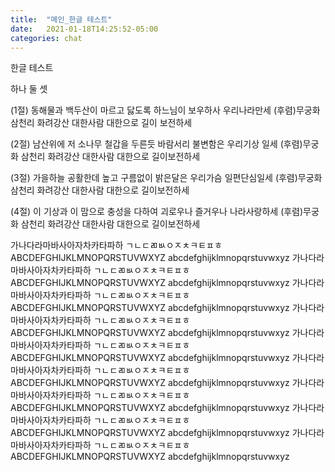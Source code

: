 ```yaml
---
title:  "메인_한글 테스트"
date:   2021-01-18T14:25:52-05:00
categories: chat
---
```


한글 테스트


하나
둘
셋


(1절)
동해물과 백두산이 마르고 닳도록
하느님이 보우하사 우리나라만세
(후렴)무궁화 삼천리 화려강산 대한사람 대한으로 길이 보전하세

(2절)
남산위에 저 소나무 철갑을 두른듯
바람서리 불변함은 우리기상 일세
(후렴)무궁화 삼천리 화려강산 대한사람 대한으로 길이보전하세

(3절)
가을하늘 공활한데 높고 구름없이 
밝은달은 우리가슴 일편단심일세
(후렴)무궁화 삼천리 화려강산 대한사람 대한으로 길이보전하세

(4절)
이 기상과 이 맘으로 충성을 다하여
괴로우나 즐거우나 나라사랑하세
(후렴)무궁화 삼천리 화려강산 대한사람 대한으로 길이보전하세

가나다라마바사아자차카타파하
ㄱㄴㄷㄻㅄㅇㅈㅊㅋㅌㅍㅎ
ABCDEFGHIJKLMNOPQRSTUVWXYZ
abcdefghijklmnopqrstuvwxyz
가나다라마바사아자차카타파하
ㄱㄴㄷㄻㅄㅇㅈㅊㅋㅌㅍㅎ
ABCDEFGHIJKLMNOPQRSTUVWXYZ
abcdefghijklmnopqrstuvwxyz
가나다라마바사아자차카타파하
ㄱㄴㄷㄻㅄㅇㅈㅊㅋㅌㅍㅎ
ABCDEFGHIJKLMNOPQRSTUVWXYZ
abcdefghijklmnopqrstuvwxyz
가나다라마바사아자차카타파하
ㄱㄴㄷㄻㅄㅇㅈㅊㅋㅌㅍㅎ
ABCDEFGHIJKLMNOPQRSTUVWXYZ
abcdefghijklmnopqrstuvwxyz
가나다라마바사아자차카타파하
ㄱㄴㄷㄻㅄㅇㅈㅊㅋㅌㅍㅎ
ABCDEFGHIJKLMNOPQRSTUVWXYZ
abcdefghijklmnopqrstuvwxyz
가나다라마바사아자차카타파하
ㄱㄴㄷㄻㅄㅇㅈㅊㅋㅌㅍㅎ
ABCDEFGHIJKLMNOPQRSTUVWXYZ
abcdefghijklmnopqrstuvwxyz
가나다라마바사아자차카타파하
ㄱㄴㄷㄻㅄㅇㅈㅊㅋㅌㅍㅎ
ABCDEFGHIJKLMNOPQRSTUVWXYZ
abcdefghijklmnopqrstuvwxyz
가나다라마바사아자차카타파하
ㄱㄴㄷㄻㅄㅇㅈㅊㅋㅌㅍㅎ
ABCDEFGHIJKLMNOPQRSTUVWXYZ
abcdefghijklmnopqrstuvwxyz
가나다라마바사아자차카타파하
ㄱㄴㄷㄻㅄㅇㅈㅊㅋㅌㅍㅎ
ABCDEFGHIJKLMNOPQRSTUVWXYZ
abcdefghijklmnopqrstuvwxyz



